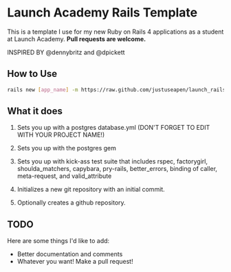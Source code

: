 # Launch Academy Rails Template

This is a template I use for my new Ruby on Rails 4 applications as a student at Launch Academy. **Pull requests are welcome.**

INSPIRED BY @dennybritz and @dpickett

## How to Use

```bash
rails new [app_name] -m https://raw.github.com/justuseapen/launch_rails_new/master/template.rb
```

## What it does

1. Sets you up with a postgres database.yml (DON'T FORGET TO EDIT WITH YOUR PROJECT NAME!)

2. Sets you up with the postgres gem

3. Sets you up with kick-ass test suite that includes rspec, factorygirl, shoulda_matchers, capybara, pry-rails, better_errors, binding of caller, meta-request, and valid_attribute

4. Initializes a new git repository with an initial commit.

5. Optionally creates a github repository.

## TODO

Here are some things I'd like to add:

- Better documentation and comments
- Whatever you want! Make a pull request!
